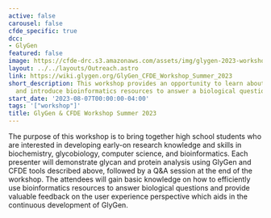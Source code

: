 ```yaml
---
active: false
carousel: false
cfde_specific: true
dcc:
- GlyGen
featured: false
image: https://cfde-drc.s3.amazonaws.com/assets/img/glygen-2023-workshop.png
layout: ../../layouts/Outreach.astro
link: https://wiki.glygen.org/GlyGen_CFDE_Workshop_Summer_2023
short_description: This workshop provides an opportunity to learn about glycobiology
  and introduce bioinformatics resources to answer a biological questions.
start_date: '2023-08-07T00:00:00-04:00'
tags: '["workshop"]'
title: GlyGen & CFDE Workshop Summer 2023
---
```

The purpose of this workshop is to bring together high school students who are interested in developing early-on research knowledge and skills in biochemistry, glycobiology, computer science, and bioinformatics. Each presenter will demonstrate glycan and protein analysis using GlyGen and CFDE tools described above, followed by a Q&A session at the end of the workshop. The attendees will gain basic knowledge on how to efficiently use bioinformatics resources to answer biological questions and provide valuable feedback on the user experience perspective which aids in the continuous development of GlyGen.